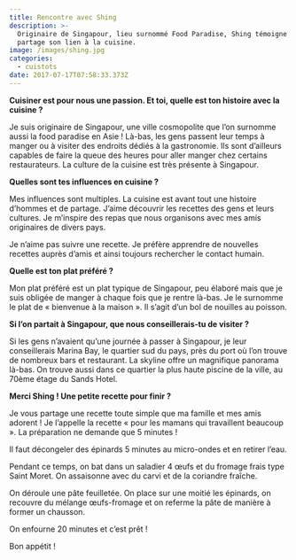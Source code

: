 ```yaml
---
title: Rencontre avec Shing
description: >-
  Originaire de Singapour, lieu surnommé Food Paradise, Shing témoigne et nous
  partage son lien à la cuisine.
image: /images/shing.jpg
categories:
  - cuistots
date: 2017-07-17T07:58:33.373Z
---
```

**Cuisiner est pour nous une passion. Et toi, quelle est ton histoire avec la cuisine ?**

Je suis originaire de Singapour, une ville cosmopolite que l’on surnomme aussi la food paradise en Asie ! Là-bas, les gens passent leur temps à manger ou à visiter des endroits dédiés à la gastronomie. Ils sont d’ailleurs capables de faire la queue des heures pour aller manger chez certains restaurateurs. La culture de la cuisine est très présente à Singapour.



**Quelles sont tes influences en cuisine ?**

Mes influences sont multiples. La cuisine est avant tout une histoire d’hommes et de partage. J’aime découvrir les recettes des gens et leurs cultures. Je m’inspire des repas que nous organisons avec mes amis originaires de divers pays.

Je n’aime pas suivre une recette. Je préfère apprendre de nouvelles recettes auprès d’amis et ainsi toujours rechercher le contact humain.



**Quelle est ton plat préféré ?**

Mon plat préféré est un plat typique de Singapour, peu élaboré mais que je suis obligée de manger à chaque fois que je rentre là-bas. Je le surnomme le plat de « bienvenue à la maison ». Il s’agit d’un bol de nouilles au poisson.



**Si l’on partait à Singapour, que nous conseillerais-tu de visiter ?**

Si les gens n’avaient qu’une journée à passer à Singapour, je leur conseillerais Marina Bay, le quartier sud du pays, près du port où l’on trouve de nombreux bars et restaurant. La skyline offre un magnifique panorama là-bas. On trouve aussi dans ce quartier la plus haute piscine de la ville, au 70ème étage du Sands Hotel.



**Merci Shing ! Une petite recette pour finir ?**

Je vous partage une recette toute simple que ma famille et mes amis adorent ! Je l’appelle la recette « pour les mamans qui travaillent beaucoup ». La préparation ne demande que 5 minutes !

Il faut décongeler des épinards 5 minutes au micro-ondes et en retirer l’eau.

Pendant ce temps, on bat dans un saladier 4 œufs et du fromage frais type Saint Moret. On assaisonne avec du carvi et de la coriandre fraîche.

On déroule une pâte feuilletée. On place sur une moitié les épinards, on recouvre du mélange œufs-fromage et on referme la pâte de manière à former un chausson.

On enfourne 20 minutes et c’est prêt !

Bon appétit !






